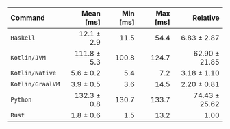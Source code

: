 | Command | Mean [ms] | Min [ms] | Max [ms] | Relative |
|:---|---:|---:|---:|---:|
| `Haskell` | 12.1 ± 2.9 | 11.5 | 54.4 | 6.83 ± 2.87 |
| `Kotlin/JVM` | 111.8 ± 5.3 | 100.8 | 124.7 | 62.90 ± 21.85 |
| `Kotlin/Native` | 5.6 ± 0.2 | 5.4 | 7.2 | 3.18 ± 1.10 |
| `Kotlin/GraalVM` | 3.9 ± 0.5 | 3.6 | 14.5 | 2.20 ± 0.81 |
| `Python` | 132.3 ± 0.8 | 130.7 | 133.7 | 74.43 ± 25.62 |
| `Rust` | 1.8 ± 0.6 | 1.5 | 13.2 | 1.00 |
